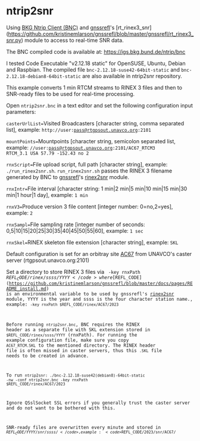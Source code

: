 # ntrip2snr
Using [BKG Ntrip Client (BNC)](https://igs.bkg.bund.de/ntrip/bnc) and [gnssrefl](https://github.com/kristinemlarson/gnssrefl)'s [rt_rinex3_snr] (https://github.com/kristinemlarson/gnssrefl/blob/master/gnssrefl/rt_rinex3_snr.py) module to access to real-time SNR data.

The BNC compiled code is available at: https://igs.bkg.bund.de/ntrip/bnc

I tested Code Executable "v2.12.18 static" for OpenSUSE, Ubuntu, Debian and Raspbian. The compiled file <code>bnc-2.12.18-suse42-64bit-static</code> and 
<code>bnc-2.12.18-debian8-64bit-static</code> are also available in ntrip2snr repository. 

This example converts 1 min RTCM streams to RINEX 3 files and then to SNR-ready files to be used for real-time processing.

Open <code>ntrip2snr.bnc</code> in a text editor and set the following configuration input parameters:

<code>casterUrlList=</code>Visited Broadcasters [character string, comma separated list], example:  <code>http://user:pass@rtgpsout.unavco.org:2101</code>

<code>mountPoints=</code>Mountpoints [character string, semicolon separated list, example: <code>//user:pass@rtgpsout.unavco.org:2101/AC67_RTCM3 RTCM_3.1 USA 57.79 -152.43 no 2</code>

<code>rnxScript=</code>File upload script, full path [character string], example: <code>./run_rinex2snr.sh</code>. <code>run_rinex2snr.sh</code> passes the RINEX 3 filename generated by BNC to [gnssrefl](https://github.com/kristinemlarson/gnssrefl)'s [rinex2snr](https://github.com/kristinemlarson/gnssrefl/blob/master/docs/pages/rinex2snr.md) module. 

<code>rnxIntr=</code>File interval [character string: 1 min|2 min|5 min|10 min|15 min|30 min|1 hour|1 day], example: <code>1 min</code>

<code>rnxV3=</code>Produce version 3 file content [integer number: 0=no,2=yes], example: <code>2</code>

<code>rnxSampl=</code>File sampling rate [integer number of seconds: 0,5|10|15|20|25|30|35|40|45|50|55|60], example: <code>1 sec</code> 

<code>rnxSkel=</code>RINEX skeleton file extension [character string], example: <code>SKL</code>

Default configuration is set for an orbitray site [AC67](https://www.unavco.org/instrumentation/networks/status/nota/overview/AC67) from UNAVCO's caster server (rtgpsout.unavco.org:2101)

Set a directory to store RINEX 3 files via <code> -key rnxPath $REFL_CODE/rinex/ssss/YYYY</code> where [$REFL_CODE](https://github.com/kristinemlarson/gnssrefl/blob/master/docs/pages/README_install.md) is an environmental variable to be used by gnssrefl's [rinex2snr](https://github.com/kristinemlarson/gnssrefl/blob/master/docs/pages/rinex2snr.md) module, YYYY is the year and ssss is the four character station name., example: <code>-key rnxPath $REFL_CODE/rinex/AC67/2023</code>

Before running <code>ntrip2snr.bnc</code>, BNC requires the RINEX header as a separate file with SKL extension stored in <code>$REFL_CODE/rinex/ssss/YYYY</code> (rnxPath). For running the example configuration file, make sure you copy <code>AC67_RTCM.SKL</code> to the mentioned directory. The RINEX header file is often missed in caster servers, thus this <code>.SKL</code> file needs to be created in advance. 

To run <code>ntrip2snr: ./bnc-2.12.18-suse42(debian8)-64bit-static -nw -conf ntrip2snr.bnc -key rnxPath $REFL_CODE/rinex/AC67/2023</code>

Ignore QSslSocket SSL errors if you generally trust the caster server and do not want to be bothered with this.

SNR-ready files are overwritten every minute and stored in <code>$REFL_CODE/YYYY/snr/ssss/</code>, example: <code>$REFL_CODE/2023/snr/AC67/</code>
